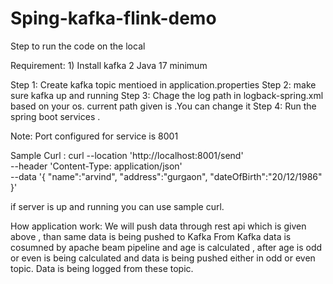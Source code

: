 # Sping-kafka-flink-demo

Step  to run the code on the local

Requirement: 
                 1) Install kafka
                 2  Java 17 minimum

Step 1: Create kafka topic mentioed in application.properties
Step 2: make sure kafka up and running
Step 3: Chage the log path in logback-spring.xml based on your os. 
        current path given is <property name="LOGS" value="var/logs/assignment" />.You can change it
Step 4: Run the spring boot services .

Note: Port configured for service is 8001


Sample Curl :  curl --location 'http://localhost:8001/send' \
--header 'Content-Type: application/json' \
--data '{ 
   "name":"arvind",
	"address":"gurgaon",
	"dateOfBirth":"20/12/1986"
}'

if server is up and running you can use sample curl.

How application work:
We will push data through rest api which is given above , than same data is being pushed to Kafka
From Kafka data is cosumned by apache beam pipeline and age is calculated ,
after age is odd or even is being calculated and  data is being pushed either in odd or even topic.
Data is being logged from these topic.


